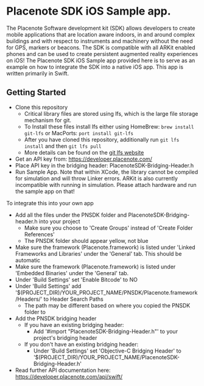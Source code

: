# Placenote SDK iOS Sample app.
The Placenote Software development kit (SDK) allows developers to create mobile applications that are location aware indoors, in and around complex buildings and with respect to instruments and machinery without the need for GPS, markers or beacons. The SDK is compatible with all ARKit enabled phones and can be used to create persistent augmented reality experiences on iOS!
The Placenote SDK iOS Sample app provided here is to serve as an example on how to integrate the SDK into a native iOS app. This app is written primarily in Swift.

## Getting Started
* Clone this repository
  * Critical library files are stored using lfs, which is the large file storage mechanism for git.
  * To Install these files install lfs either using HomeBrew: `brew install git-lfs` or MacPorts: `port install git-lfs`
  * After you have cloned this repository, additionally run `git lfs install` and then `git lfs pull`
  * More details can be found on the [git lfs website](https://git-lfs.github.com/)
* Get an API key from: https://developer.placenote.com/
* Place API key in the bridging header: PlacenoteSDK-Bridging-Header.h
* Run Sample App. Note that within XCode, the library cannot be compiled for simulation and will throw Linker errors. ARKit is also currently incompatible with running in simulation. Please attach hardware and run the sample app on that!

To integrate this into your own app
* Add all the files under the PNSDK folder and PlacenoteSDK-Bridging-header.h into your project
    * Make sure you choose to 'Create Groups' instead of 'Create Folder References'
    * The PNSDK folder should appear yellow, not blue
* Make sure the framework (Placenote.framework) is listed under 'Linked Frameworks and Libraries' under the 'General' tab. This should be automatic
* Make sure the framework (Placenote.framework) is listed under 'Embedded Binaries' under the 'General' tab.
* Under 'Build Settings' set 'Enable Bitcode' to NO
* Under 'Build Settings' add '$(PROJECT_DIR)/YOUR_PROJECT_NAME/PNSDK/Placenote.framework/Headers/' to Header Search Paths
    * The path may be different based on where you copied the PNSDK folder to
* Add the PNSDK bridging header
    * If you have an existing bridging header:
        * Add '#import "PlacenoteSDK-Bridging-Header.h"' to your project's bridging header
    * If you don't have an existing bridging header:
        * Under 'Build Settings' set 'Objective-C Bridging Header' to '$(PROJECT_DIR)/YOUR_PROJECT_NAME/PlacenoteSDK-Bridging-Header.h'
* Read further API documentation here: https://developer.placenote.com/api/swift/
